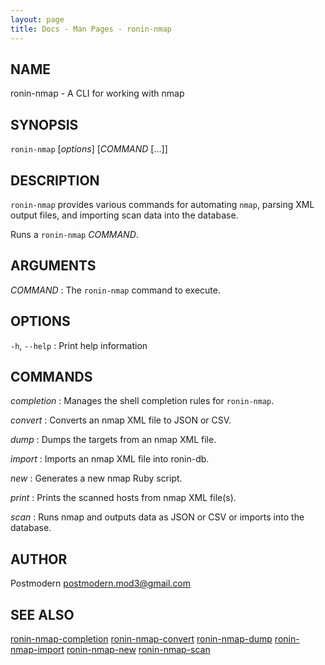 ```yaml
---
layout: page
title: Docs - Man Pages - ronin-nmap
---
```


## NAME

ronin-nmap - A CLI for working with nmap

## SYNOPSIS

`ronin-nmap` [*options*] [*COMMAND* [...]]

## DESCRIPTION

`ronin-nmap` provides various commands for automating `nmap`, parsing
XML output files, and importing scan data into the database.

Runs a `ronin-nmap` *COMMAND*.

## ARGUMENTS

*COMMAND*
: The `ronin-nmap` command to execute.

## OPTIONS

`-h`, `--help`
: Print help information

## COMMANDS

*completion*
: Manages the shell completion rules for `ronin-nmap`.

*convert*
: Converts an nmap XML file to JSON or CSV.

*dump*
: Dumps the targets from an nmap XML file.

*import*
: Imports an nmap XML file into ronin-db.

*new*
: Generates a new nmap Ruby script.

*print*
: Prints the scanned hosts from nmap XML file(s).

*scan*
: Runs nmap and outputs data as JSON or CSV or imports into the database.

## AUTHOR

Postmodern <postmodern.mod3@gmail.com>

## SEE ALSO

[ronin-nmap-completion](ronin-nmap-completion.1.html) [ronin-nmap-convert](ronin-nmap-convert.1.html) [ronin-nmap-dump](ronin-nmap-dump.1.html) [ronin-nmap-import](ronin-nmap-import.1.html) [ronin-nmap-new](ronin-nmap-new.1.html) [ronin-nmap-scan](ronin-nmap-scan.1.html)

